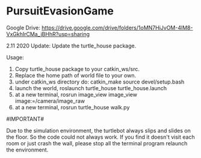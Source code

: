 # PursuitEvasionGame
Google Drive: https://drive.google.com/drive/folders/1oMN7HiJvOM-4lM8-VxGkhIrCMa_jBHhR?usp=sharing

2.11 2020 Update:
Update the turtle_house package.

Usage:

1. Copy turtle_house package to your catkin_ws/src.
2. Replace the home path of world file to your own.
3. under catkin_ws directory do: 
	catkin_make
	source devel/setup.bash
4. launch the world,
	roslaunch turtle_house turtle_house.launch
5. at a new terminal,
	rosrun image_view image_view image:=/camera/image_raw
6. at a new terminal,
	rosrun turtle_house walk.py

#IMPORTANT#

Due to the simulation environment, the turtlebot always slips and slides on the floor. So the code could not always work. If you find it doesn't visit each room or just crash the wall, please stop all the terminal program relaunch the environment.
